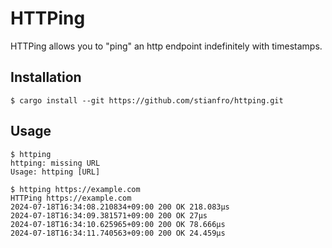 # HTTPing

HTTPing allows you to "ping" an http endpoint indefinitely with timestamps.

## Installation

```
$ cargo install --git https://github.com/stianfro/httping.git
```

## Usage

```
$ httping
httping: missing URL
Usage: httping [URL]
```

```
$ httping https://example.com
HTTPing https://example.com
2024-07-18T16:34:08.210834+09:00 200 OK 218.083µs
2024-07-18T16:34:09.381571+09:00 200 OK 27µs
2024-07-18T16:34:10.625965+09:00 200 OK 78.666µs
2024-07-18T16:34:11.740563+09:00 200 OK 24.459µs
```
